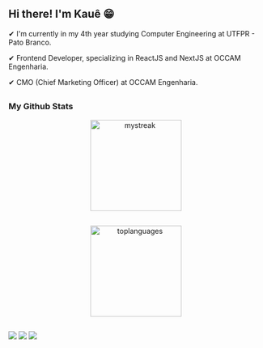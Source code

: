 ## Hi there! I'm Kauê 😁
✔ I'm currently in my 4th year studying Computer Engineering at UTFPR - Pato Branco.

✔ Frontend Developer, specializing in ReactJS and NextJS at OCCAM Engenharia.

✔ CMO (Chief Marketing Officer) at OCCAM Engenharia.

##

### My Github Stats

<div align="center">
  <a href="https://github.com/kkauems">
  <img height="180em" src="https://github-readme-streak-stats.herokuapp.com/?user=kkauems&theme=tokyonight" alt="mystreak"/>
</div>

##

<div align="center">
  <a href="https://github.com/kkauems">
  <img height="180em" src="https://github-readme-stats.vercel.app/api/top-langs/?username=kkauems&layout=compact&hide=Portugol&theme=tokyonight" alt="toplanguages"/>
</div>

##
 
<div> 

  <a href="https://www.instagram.com/kkauesm" target="_blank"><img src="https://img.shields.io/badge/-Instagram-%23E4405F?style=for-the-badge&logo=instagram&logoColor=white" target="_blank"></a>
  <a href = "mailto:kaue.s.mauri@gmail.com"><img src="https://img.shields.io/badge/-Gmail-%23333?style=for-the-badge&logo=gmail&logoColor=white" target="_blank"></a>
  <a href="https://www.linkedin.com/in/kauesmauri" target="_blank"><img src="https://img.shields.io/badge/-LinkedIn-%230077B5?style=for-the-badge&logo=linkedin&logoColor=white" target="_blank"></a> 
 
</div>


